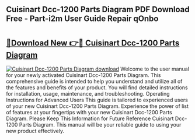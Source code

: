## Cuisinart Dcc-1200 Parts Diagram PDF Download Free - Part-i2m User Guide Repair qOnbo

# <h2><a href="http://dfpgvk.blite.top/?on=Cuisinart+Dcc-1200+Parts+Diagram">🔗Download New 👉🔴 Cuisinart Dcc-1200 Parts Diagram</a></h2>

[![Cuisinart Dcc-1200 Parts Diagram download](https://i.imgur.com/lujVjoI.png)](http://dfpgvk.blite.top/?on=Cuisinart+Dcc-1200+Parts+Diagram)
Welcome to the user manual for your newly activated Cuisinart Dcc-1200 Parts Diagram. This comprehensive guide is intended to help you understand and utilize all of the features and benefits of your product. You will find detailed instructions for installation, usage, maintenance, and troubleshooting. Operating Instructions for Advanced Users This guide is tailored to experienced users of your new Cuisinart Dcc-1200 Parts Diagram. Experience the power of list of features at your fingertips with your new Cuisinart Dcc-1200 Parts Diagram. Please Keep This Information for Future Reference Cuisinart Dcc-1200 Parts Diagram. This manual will be your reliable guide to using your new product effectively.
